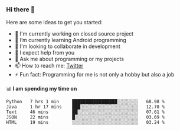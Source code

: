 ### Hi there 👋
Here are some ideas to get you started:
- 🔭 I'm currently working on closed source project
- 🌱 I’m currently learning Android programming
- 👯 I'm looking to collaborate in development
- 🤔 I expect help from you
- 💬 Ask me about programming or my projects
- 📫 How to reach me: [Twitter](https://twitter.com/merive_ "merive_")
- ⚡ Fun fact: Programming for me is not only a hobby but also a job

📊 **I am spending my time on**
<!--START_SECTION:waka-->
```text
Python   7 hrs 1 min     █████████████████░░░░░░░░   68.98 % 
Java     1 hr 17 mins    ███░░░░░░░░░░░░░░░░░░░░░░   12.70 % 
Text     46 mins         ██░░░░░░░░░░░░░░░░░░░░░░░   07.61 % 
JSON     22 mins         █░░░░░░░░░░░░░░░░░░░░░░░░   03.69 % 
HTML     19 mins         ░░░░░░░░░░░░░░░░░░░░░░░░░   03.24 %
```
<!--END_SECTION:waka-->

